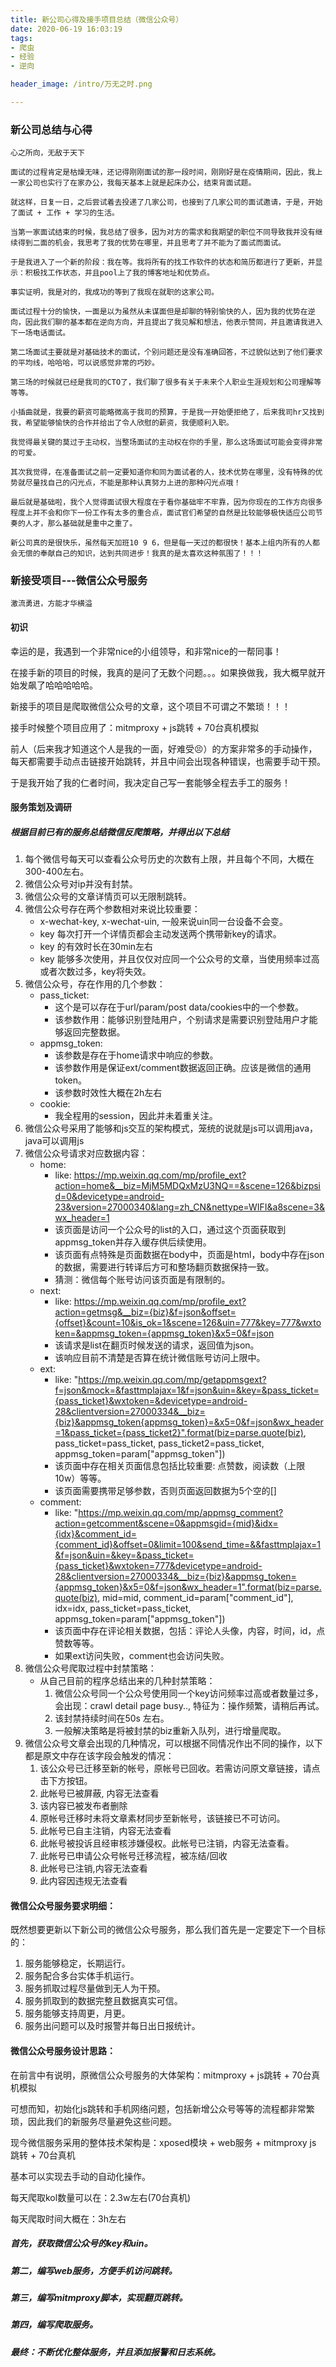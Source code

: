 ```yaml
---
title: 新公司心得及接手项目总结（微信公众号）
date: 2020-06-19 16:03:19
tags:
- 爬虫
- 经验
- 逆向

header_image: /intro/万无之时.png

---
```


### 新公司总结与心得

`心之所向，无敌于天下`

    面试的过程肯定是枯燥无味，还记得刚刚面试的那一段时间，刚刚好是在疫情期间，因此，我上一家公司也实行了在家办公，我每天基本上就是起床办公，结束背面试题。
    
    就这样，日复一日，之后尝试着去投递了几家公司，也接到了几家公司的面试邀请，于是，开始了面试 + 工作 + 学习的生活。
    
    当第一家面试结束的时候，我总结了很多，因为对方的需求和我期望的职位不同导致我并没有继续得到二面的机会，我思考了我的优势在哪里，并且思考了并不能为了面试而面试。
    
    于是我进入了一个新的阶段：我在等。我将所有的找工作软件的状态和简历都进行了更新，并显示：积极找工作状态，并且pool上了我的博客地址和优势点。
    
    事实证明，我是对的，我成功的等到了我现在就职的这家公司。
    
    面试过程十分的愉快，一面是以为虽然从未谋面但是却聊的特别愉快的人，因为我的优势在逆向，因此我们聊的基本都在逆向方向，并且提出了我见解和想法，他表示赞同，并且邀请我进入下一场电话面试。
    
    第二场面试主要就是对基础技术的面试，个别问题还是没有准确回答，不过貌似达到了他们要求的平均线，哈哈哈，可以说感觉非常的巧妙。
    
    第三场的时候就已经是我司的CTO了，我们聊了很多有关于未来个人职业生涯规划和公司理解等等等。
    
    小插曲就是，我要的薪资可能略微高于我司的预算，于是我一开始便拒绝了，后来我司hr又找到我，希望能够愉快的合作并给出了令人欣慰的薪资，我便顺利入职。
    
    我觉得最关键的莫过于主动权，当整场面试的主动权在你的手里，那么这场面试可能会变得非常的可爱。
    
    其次我觉得，在准备面试之前一定要知道你和同为面试者的人，技术优势在哪里，没有特殊的优势就尽量找自己的闪光点，不能是那种认真努力上进的那种闪光点哦！
    
    最后就是基础啦，我个人觉得面试很大程度在于看你基础牢不牢靠，因为你现在的工作方向很多程度上并不会和你下一份工作有太多的重合点，面试官们希望的自然是比较能够极快适应公司节奏的人才，那么基础就是重中之重了。
    
    新公司真的是很快乐，虽然每天加班10 9 6，但是每一天过的都很快！基本上组内所有的人都会无偿的奉献自己的知识，达到共同进步！我真的是太喜欢这种氛围了！！！

### 新接受项目---微信公众号服务

`激流勇进，方能才华横溢`

#### 初识

幸运的是，我遇到一个非常nice的小组领导，和非常nice的一帮同事！

在接手新的项目的时候，我真的是问了无数个问题。。。如果换做我，我大概早就开始发飙了哈哈哈哈哈。

新接手的项目是爬取微信公众号的文章，这个项目不可谓之不繁琐！！！

接手时候整个项目应用了：mitmproxy + js跳转 + 70台真机模拟

前人（后来我才知道这个人是我的一面，好难受😣）的方案非常多的手动操作，每天都需要手动点击链接开始跳转，并且中间会出现各种错误，也需要手动干预。

于是我开始了我的仁者时间，我决定自己写一套能够全程去手工的服务！

#### 服务策划及调研

##### 根据目前已有的服务总结微信反爬策略，并得出以下总结

1. 每个微信号每天可以查看公众号历史的次数有上限，并且每个不同，大概在300-400左右。
2. 微信公众号对ip并没有封禁。
3. 微信公众号的文章详情页可以无限制跳转。
4. 微信公众号存在两个参数相对来说比较重要：
    - x-wechat-key, x-wechat-uin, 一般来说uin同一台设备不会变。
    - key 每次打开一个详情页都会主动发送两个携带新key的请求。
    - key 的有效时长在30min左右
    - key 能够多次使用，并且仅仅对应同一个公众号的文章，当使用频率过高或者次数过多，key将失效。
5. 微信公众号，存在作用的几个参数：
    - pass_ticket: 
        - 这个是可以存在于url/param/post data/cookies中的一个参数。
        - 该参数作用：能够识别登陆用户，个别请求是需要识别登陆用户才能够返回完整数据。
    - appmsg_token:
        - 该参数是存在于home请求中响应的参数。
        - 该参数作用是保证ext/comment数据返回正确。应该是微信的通用token。
        - 该参数时效性大概在2h左右
    - cookie:
        - 我全程用的session，因此并未着重关注。
6. 微信公众号采用了能够和js交互的架构模式，笼统的说就是js可以调用java，java可以调用js
7. 微信公众号请求对应数据内容：
    - home: 
        - like: https://mp.weixin.qq.com/mp/profile_ext?action=home&__biz=MjM5MDQxMzU3NQ==&scene=126&bizpsid=0&devicetype=android-23&version=27000340&lang=zh_CN&nettype=WIFI&a8scene=3&wx_header=1
        - 该页面是访问一个公众号的list的入口，通过这个页面获取到appmsg_token并存入缓存供后续使用。
        - 该页面有点特殊是页面数据在body中，页面是html，body中存在json的数据，需要进行转译后方可和整场翻页数据保持一致。
        - 猜测：微信每个账号访问该页面是有限制的。
    - next:
        - like: https://mp.weixin.qq.com/mp/profile_ext?action=getmsg&__biz={biz}&f=json&offset={offset}&count=10&is_ok=1&scene=126&uin=777&key=777&wxtoken=&appmsg_token={appmsg_token}&x5=0&f=json
        - 该请求是list在翻页时候发送的请求，返回值为json。
        - 该响应目前不清楚是否算在统计微信账号访问上限中。
    - ext:
        - like: "https://mp.weixin.qq.com/mp/getappmsgext?f=json&mock=&fasttmplajax=1&f=json&uin=&key=&pass_ticket={pass_ticket}&wxtoken=&devicetype=android-28&clientversion=27000334&__biz={biz}&appmsg_token{appmsg_token}=&x5=0&f=json&wx_header=1&pass_ticket={pass_ticket2}".format(biz=parse.quote(biz), pass_ticket=pass_ticket, pass_ticket2=pass_ticket, appmsg_token=param\["appmsg_token"])
        - 该页面中存在相关页面信息包括比较重要: 点赞数，阅读数（上限10w）等等。
        - 该页面需要携带足够参数，否则页面返回数据为5个空的[]
    - comment:
        - like: "https://mp.weixin.qq.com/mp/appmsg_comment?action=getcomment&scene=0&appmsgid={mid}&idx={idx}&comment_id={comment_id}&offset=0&limit=100&send_time=&&fasttmplajax=1&f=json&uin=&key=&pass_ticket={pass_ticket}&wxtoken=777&devicetype=android-28&clientversion=27000334&__biz={biz}&appmsg_token={appmsg_token}&x5=0&f=json&wx_header=1".format(biz=parse.quote(biz), mid=mid, comment_id=param\["comment_id"], idx=idx, pass_ticket=pass_ticket, appmsg_token=param\["appmsg_token"])  
        - 该页面中存在评论相关数据，包括：评论人头像，内容，时间，id，点赞数等等。
        - 如果ext访问失败，comment也会访问失败。
8. 微信公众号爬取过程中封禁策略：
    - 从自己目前的程序总结出来的几种封禁策略：
        1. 微信公众号同一个公众号使用同一个key访问频率过高或者数量过多，会出现：crawl detail page busy.., 特征为：操作频繁，请稍后再试。
        2. 该封禁持续时间在50s 左右。
        3. 一般解决策略是将被封禁的biz重新入队列，进行增量爬取。
9. 微信公众号文章会出现的几种情况，可以根据不同情况作出不同的操作，以下都是原文中存在该字段会触发的情况： 
    1. 该公众号已迁移至新的帐号，原帐号已回收。若需访问原文章链接，请点击下方按钮。
    2. 此帐号已被屏蔽, 内容无法查看
    3. 该内容已被发布者删除
    4. 原帐号迁移时未将文章素材同步至新帐号，该链接已不可访问。
    5. 此帐号已自主注销，内容无法查看
    6. 此帐号被投诉且经审核涉嫌侵权。此帐号已注销，内容无法查看。
    7. 此帐号已申请公众号帐号迁移流程，被冻结/回收
    8. 此帐号已注销,内容无法查看
    9. 此内容因违规无法查看

#### 微信公众号服务要求明细：

既然想要更新以下新公司的微信公众号服务，那么我们首先是一定要定下一个目标的：
1. 服务能够稳定，长期运行。
2. 服务配合多台实体手机运行。
3. 服务抓取过程尽量做到无人为干预。
4. 服务抓取到的数据完整且数据真实可信。
5. 服务能够支持周更，月更。
6. 服务出问题可以及时报警并每日出日报统计。

#### 微信公众号服务设计思路：

在前言中有说明，原微信公众号服务的大体架构：mitmproxy + js跳转 + 70台真机模拟

可想而知，初始化js跳转和手机网络问题，包括新增公众号等等的流程都非常繁琐，因此我们的新服务尽量避免这些问题。

现今微信服务采用的整体技术架构是：xposed模块 + web服务 + mitmproxy js 跳转 + 70台真机

基本可以实现去手动的自动化操作。

每天爬取kol数量可以在：2.3w左右(70台真机)

每天爬取时间大概在：3h左右

##### 首先，获取微信公众号的key和uin。

##### 第二，编写web服务，方便手机访问跳转。

##### 第三，编写mitmproxy脚本，实现翻页跳转。

##### 第四，编写爬取服务。

##### 最终：不断优化整体服务，并且添加报警和日志系统。























